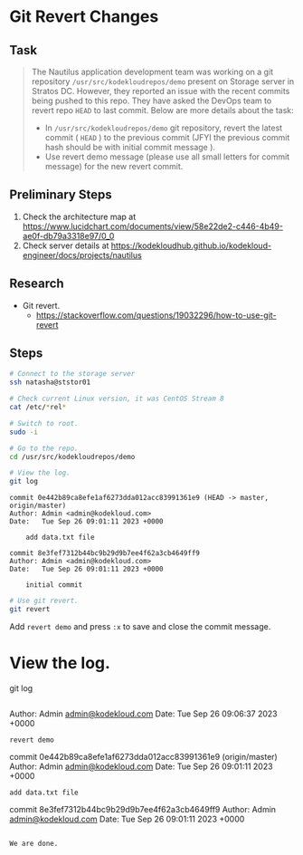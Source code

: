 # Git Revert Changes

## Task

> The Nautilus application development team was working on a git repository `/usr/src/kodekloudrepos/demo` present on Storage server in Stratos DC. However, they reported an issue with the recent commits being pushed to this repo. They have asked the DevOps team to revert repo `HEAD` to last commit. Below are more details about the task:
>
> * In `/usr/src/kodekloudrepos/demo` git repository, revert the latest commit ( `HEAD` ) to the previous commit (JFYI the previous commit hash should be with initial commit message ).
> * Use revert demo message (please use all small letters for commit message) for the new revert commit.

## Preliminary Steps

1. Check the architecture map at https://www.lucidchart.com/documents/view/58e22de2-c446-4b49-ae0f-db79a3318e97/0_0
2. Check server details at https://kodekloudhub.github.io/kodekloud-engineer/docs/projects/nautilus

## Research

* Git revert.
  * https://stackoverflow.com/questions/19032296/how-to-use-git-revert

## Steps

```bash
# Connect to the storage server
ssh natasha@ststor01

# Check current Linux version, it was CentOS Stream 8
cat /etc/*rel*

# Switch to root.
sudo -i

# Go to the repo.
cd /usr/src/kodekloudrepos/demo

# View the log.
git log
```

```
commit 0e442b89ca8efe1af6273dda012acc83991361e9 (HEAD -> master, origin/master)
Author: Admin <admin@kodekloud.com>
Date:   Tue Sep 26 09:01:11 2023 +0000

    add data.txt file

commit 8e3fef7312b44bc9b29d9b7ee4f62a3cb4649ff9
Author: Admin <admin@kodekloud.com>
Date:   Tue Sep 26 09:01:11 2023 +0000

    initial commit
```

```bash
# Use git revert.
git revert
```

Add `revert demo` and press `:x` to save and close the commit message.

# View the log.
git log
```

```
Author: Admin <admin@kodekloud.com>
Date:   Tue Sep 26 09:06:37 2023 +0000

    revert demo

commit 0e442b89ca8efe1af6273dda012acc83991361e9 (origin/master)
Author: Admin <admin@kodekloud.com>
Date:   Tue Sep 26 09:01:11 2023 +0000

    add data.txt file

commit 8e3fef7312b44bc9b29d9b7ee4f62a3cb4649ff9
Author: Admin <admin@kodekloud.com>
Date:   Tue Sep 26 09:01:11 2023 +0000

```

We are done.
